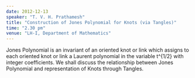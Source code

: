 ```yaml
---
date: 2012-12-13
speaker: "T. V. H. Prathamesh"
title: "Construction of Jones Polynomial for Knots (via Tangles)"
time: "2.30 pm" 
venue: "LH-I, Department of Mathematics"
---
```

Jones Polynomial is an invariant of an oriented knot or link which assigns to each oriented knot or link a Laurent polynomial in the variable t^{1/2} with integer coefficients. We shall discuss the relationship between Jones Polynomial and representation of Knots through Tangles.
